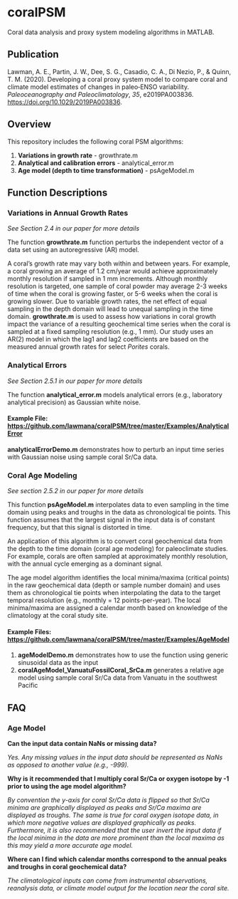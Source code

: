 # coralPSM
Coral data analysis and proxy system modeling algorithms in MATLAB.

## Publication
 Lawman, A. E., Partin, J. W., Dee, S. G., Casadio, C. A., Di Nezio, P., & Quinn, T. M. (2020). Developing a coral proxy system model to compare coral and climate model estimates of changes in paleo‐ENSO variability. *Paleoceanography and Paleoclimatology*, *35*, e2019PA003836. https://doi.org/10.1029/2019PA003836.
 
 ## Overview
 This repository includes the following coral PSM algorithms:
1. **Variations in growth rate** - growthrate.m
2. **Analytical and calibration errors** - analytical_error.m
3. **Age model (depth to time transformation)** - psAgeModel.m

## Function Descriptions
### Variations in Annual Growth Rates
*See Section 2.4 in our paper for more details*

The function **growthrate.m** function perturbs the independent vector of a data set using an autoregressive (AR) model.

A coral’s growth rate may vary both within and between years. For example, a coral growing an average of 1.2 cm/year would achieve approximately monthly resolution if sampled in 1 mm increments. Although monthly resolution is targeted, one sample of coral powder may average 2-3 weeks of time when the coral is growing faster, or 5-6 weeks when the coral is growing slower. Due to variable growth rates, the net effect of equal sampling in the depth domain will lead to unequal sampling in the time domain. **growthrate.m** is used to assess how variations in coral growth impact the variance of a resulting geochemical time series when the coral is sampled at a fixed sampling resolution (e.g., 1 mm). Our study uses an AR(2) model in which the lag1 and lag2 coefficients are based on the measured annual growth rates for select *Porites* corals.

### Analytical Errors
*See Section 2.5.1 in our paper for more details*

The function **analytical_error.m** models analytical errors (e.g., laboratory analytical precision) as Gaussian white noise.

#### Example File: https://github.com/lawmana/coralPSM/tree/master/Examples/AnalyticalError
**analyticalErrorDemo.m** demonstrates how to perturb an input time series with Gaussian noise using sample coral Sr/Ca data.

### Coral Age Modeling
*See section 2.5.2 in our paper for more details*

This function **psAgeModel.m** interpolates data to even sampling in the time domain using peaks and troughs in the data as chronological tie points. This function assumes that the largest signal in the input data is of constant frequency, but that this signal is distorted in time.

An application of this algorithm is to convert coral geochemical data from the depth to the time domain (coral age modeling) for paleoclimate studies. For example, corals are often sampled at approximately monthly resolution, with the annual cycle emerging as a dominant signal. 

The age model algorithm identifies the local minima/maxima (critical points) in the raw geochemical data (depth or sample number domain) and uses them as chronological tie points when interpolating the data to the target temporal resolution (e.g., monthly = 12 points-per-year). The local minima/maxima are assigned a calendar month based on knowledge of the climatology at the coral study site.

#### Example Files: https://github.com/lawmana/coralPSM/tree/master/Examples/AgeModel
1. **ageModelDemo.m** demonstrates how to use the function using generic sinusoidal data as the input
2. **coralAgeModel_VanuatuFossilCoral_SrCa.m** generates a relative age model using sample coral Sr/Ca data from Vanuatu in the southwest Pacific

## FAQ
### Age Model
**Can the input data contain NaNs or missing data?**

*Yes. Any missing values in the input data should be represented as NaNs as opposed to another value (e.g., -999).*

**Why is it recommended that I multiply coral Sr/Ca or oxygen isotope by -1 prior to using the age model algorithm?**

*By convention the y-axis for coral Sr/Ca data is flipped so that Sr/Ca minima are graphically displayed as peaks and Sr/Ca maxima are displayed as troughs. The same is true for coral oxygen isotope data, in which more negative values are displayed graphically as peaks. Furthermore, it is also recommended that the user invert the input data if the local minima in the data are more prominent than the local maxima as this may yield a more accurate age model.* 

**Where can I find which calendar months correspond to the annual peaks and troughs in coral geochemical data?**

*The climatological inputs can come from instrumental observations, reanalysis data, or climate model output for the location near the coral site.*
